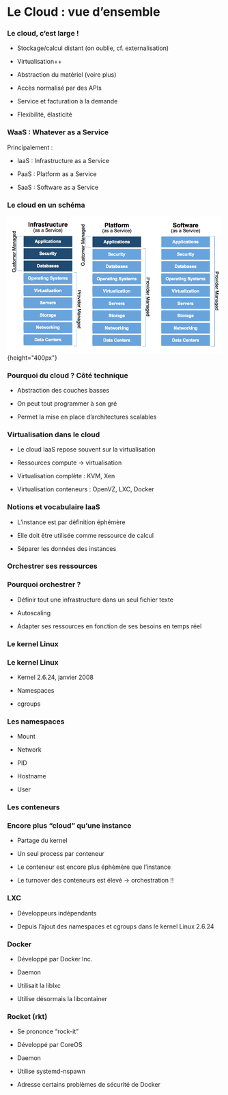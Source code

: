 # Le Cloud : vue d’ensemble

### Le cloud, c’est large !

- Stockage/calcul distant (on oublie, cf. externalisation)

- Virtualisation++

- Abstraction du matériel (voire plus)

- Accès normalisé par des APIs

- Service et facturation à la demande

- Flexibilité, élasticité

### WaaS : Whatever as a Service

Principalement :

- IaaS : Infrastructure as a Service

- PaaS : Platform as a Service

- SaaS : Software as a Service

### Le cloud en un schéma

![](images/cloud.png){height="400px"}

### Pourquoi du cloud ? Côté technique

- Abstraction des couches basses

- On peut tout programmer à son gré

- Permet la mise en place d’architectures scalables

### Virtualisation dans le cloud

- Le cloud IaaS repose souvent sur la virtualisation

- Ressources compute -> virtualisation

- Virtualisation complète : KVM, Xen

- Virtualisation conteneurs : OpenVZ, LXC, Docker

### Notions et vocabulaire IaaS

- L’instance est par définition éphémère

- Elle doit être utilisée comme ressource de calcul

- Séparer les données des instances

### Orchestrer ses ressources

### Pourquoi orchestrer ?

- Définir tout une infrastructure dans un seul fichier texte

- Autoscaling

- Adapter ses ressources en fonction de ses besoins en temps réel

### Le kernel Linux

### Le kernel Linux

- Kernel 2.6.24, janvier 2008

- Namespaces

- cgroups

### Les namespaces

- Mount

- Network

- PID

- Hostname

- User

### Les conteneurs

### Encore plus “cloud” qu’une instance

- Partage du kernel

- Un seul process par conteneur

- Le conteneur est encore plus éphèmère que l’instance

- Le turnover des conteneurs est élevé -> orchestration !!

### LXC

- Développeurs indépendants

- Depuis l’ajout des namespaces et cgroups dans le kernel Linux 2.6.24

### Docker

- Développé par Docker Inc.

- Daemon

- Utilisait la liblxc

- Utilise désormais la libcontainer

### Rocket (rkt)

- Se prononce “rock-it”

- Développé par CoreOS

- Daemon

- Utilise systemd-nspawn

- Adresse certains problèmes de sécurité de Docker

